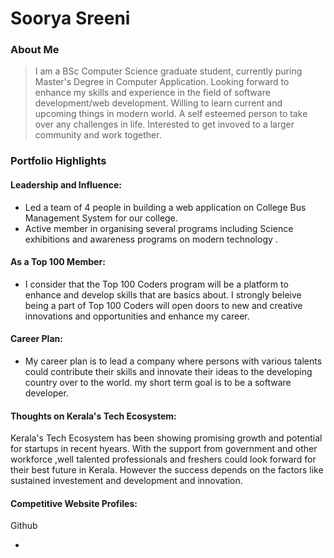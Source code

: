 # Soorya Sreeni 

### About Me

> I am a BSc Computer Science graduate student, currently puring Master's Degree in Computer Application. Looking forward to enhance my skills and experience in the field of software development/web development. Willing to learn current and upcoming things in modern world. A self esteemed person to take over any challenges in life. Interested to get invoved to  a larger community and work together.


### Portfolio Highlights



#### Leadership and Influence: 

- Led a team of 4 people in building a web application on College Bus Management System for our college.
- Active member in organising several programs including Science exhibitions and awareness programs on modern technology .
  

#### As a Top 100 Member:

- I consider that the Top 100 Coders program will be a platform to enhance and develop skills that are basics about.  I strongly beleive being a part of Top 100 Coders will open doors to new and creative innovations and opportunities and enhance my career.
  
#### Career Plan: 

-  My career plan is to lead a company where persons with various talents could contribute their skills and innovate their ideas to the developing country over to the world. my short term goal is to be a software developer.
  
#### Thoughts on Kerala's Tech Ecosystem: 
Kerala's Tech Ecosystem has been showing promising growth and potential for startups in recent hyears. With the support from government and other workforce ,well talented professionals and freshers could look forward for their best future in Kerala. However the success depends on the factors like sustained investement and development and innovation.




#### Competitive Website Profiles:
Github

- 




